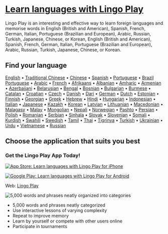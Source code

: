 # [Learn languages with Lingo Play](https://wwww.lingo-play.com)

Lingo Play is an interesting and effective way to learn foreign languages and memorise words in English (British and American), Spanish, French, German, Italian, Portuguese (Brazilian and European), Arabic, Russian, Turkish, Japanese, Chinese, or Korean, English (British and American), Spanish, French, German, Italian, Portuguese (Brazilian and European), Arabic, Russian, Turkish, Japanese, Chinese, or Korean.

## Find your language

[English](https://www.lingo-play.com/en/english-for-beginners-and-advanced/)
• [Traditional Chinese](https://www.lingo-play.com/en/chinese-for-beginners-and-advanced/)
• [Chinese](https://www.lingo-play.com/en/chinese-for-beginners-and-advanced/)
• [Spanish](https://www.lingo-play.com/en/spanish-for-beginners-and-advanced/)
• [Portuguese](https://www.lingo-play.com/en/portuguese-for-beginners-and-advanced/)
• [Brazil Portuguese](https://www.lingo-play.com/en/portuguese-for-beginners-and-advanced/)
• [Arabic](https://www.lingo-play.com/en/arabic-for-beginners-and-advanced/)
• [French](https://www.lingo-play.com/en/french-for-beginners-and-advanced/)
• [Afrikaans](https://www.lingo-play.com/en/afrikaans-for-beginners-and-advanced/)
• [Albanian](https://www.lingo-play.com/en/albanian-for-beginners-and-advanced/)
• [Amharic](https://www.lingo-play.com/en/amharic-for-beginners-and-advanced/)
• [Armenian](https://www.lingo-play.com/en/armenian-for-beginners-and-advanced/)
• [Azerbaijani](https://www.lingo-play.com/en/azerbaijani-for-beginners-and-advanced/)
• [Belarusian](https://www.lingo-play.com/en/belarusian-for-beginners-and-advanced/)
• [Bengal](https://www.lingo-play.com/en/bengal-for-beginners-and-advanced/)
• [Bosnian](https://www.lingo-play.com/en/bosnian-for-beginners-and-advanced/)
• [Bulgarian](https://www.lingo-play.com/en/bulgarian-for-beginners-and-advanced/)
• [Burmese](https://www.lingo-play.com/en/burmese-for-beginners-and-advanced/)
• [Catalan](https://www.lingo-play.com/en/catalan-for-beginners-and-advanced/)
• [Croatian](https://www.lingo-play.com/en/croatian-for-beginners-and-advanced/)
• [Czech](https://www.lingo-play.com/en/czech-for-beginners-and-advanced/)
• [Danish](https://www.lingo-play.com/en/danish-for-beginners-and-advanced/)
• [Dari](https://www.lingo-play.com/en/dari-for-beginners-and-advanced/)
• [German](https://www.lingo-play.com/en/german-for-beginners-and-advanced/)
• [Dutch](https://www.lingo-play.com/en/dutch-for-beginners-and-advanced/)
• [Estonian](https://www.lingo-play.com/en/estonian-for-beginners-and-advanced/)
• [Finnish](https://www.lingo-play.com/en/finnish-for-beginners-and-advanced/)
• [Georgian](https://www.lingo-play.com/en/georgian-for-beginners-and-advanced/)
• [Greek](https://www.lingo-play.com/en/greek-for-beginners-and-advanced/)
• [Hebrew](https://www.lingo-play.com/en/hebrew-for-beginners-and-advanced/)
• [Hindi](https://www.lingo-play.com/en/hindi-for-beginners-and-advanced/)
• [Hungarian](https://www.lingo-play.com/en/hungarian-for-beginners-and-advanced/)
• [Indonesian](https://www.lingo-play.com/en/indonesian-for-beginners-and-advanced/)
• [Italian](https://www.lingo-play.com/en/italian-for-beginners-and-advanced/)
• [Japanese](https://www.lingo-play.com/en/japanese-for-beginners-and-advanced/)
• [Kazakh](https://www.lingo-play.com/en/kazakh-for-beginners-and-advanced/)
• [Korean](https://www.lingo-play.com/en/korean-for-beginners-and-advanced/)
• [Latvian](https://www.lingo-play.com/en/latvian-for-beginners-and-advanced/)
• [Lithuanian](https://www.lingo-play.com/en/lithuanian-for-beginners-and-advanced/)
• [Macedonian](https://www.lingo-play.com/en/macedonian-for-beginners-and-advanced/)
• [Malagasy](https://www.lingo-play.com/en/malagasy-for-beginners-and-advanced/)
• [Malay](https://www.lingo-play.com/en/malay-for-beginners-and-advanced/)
• [Mongolian](https://www.lingo-play.com/en/mongolian-for-beginners-and-advanced/)
• [Nepali](https://www.lingo-play.com/en/nepali-for-beginners-and-advanced/)
• [Norwegian](https://www.lingo-play.com/en/norwegian-for-beginners-and-advanced/)
• [Pashto](https://www.lingo-play.com/en/pashto-for-beginners-and-advanced/)
• [Persian](https://www.lingo-play.com/en/persian-for-beginners-and-advanced/)
• [Polish](https://www.lingo-play.com/en/polish-for-beginners-and-advanced/)
• [Romanian](https://www.lingo-play.com/en/romanian-for-beginners-and-advanced/)
• [Serbian](https://www.lingo-play.com/en/serbian-for-beginners-and-advanced/)
• [Sinhala](https://www.lingo-play.com/en/sinhala-for-beginners-and-advanced/)
• [Slovak](https://www.lingo-play.com/en/slovak-for-beginners-and-advanced/)
• [Slovenian](https://www.lingo-play.com/en/slovenian-for-beginners-and-advanced/)
• [Somali](https://www.lingo-play.com/en/somali-for-beginners-and-advanced/)
• [Kurdish](https://www.lingo-play.com/en/kurdish-for-beginners-and-advanced/)
• [Swahili](https://www.lingo-play.com/en/swahili-for-beginners-and-advanced/)
• [Swedish](https://www.lingo-play.com/en/swedish-for-beginners-and-advanced/)
• [Tamil](https://www.lingo-play.com/en/tamil-for-beginners-and-advanced/)
• [Thai](https://www.lingo-play.com/en/thai-for-beginners-and-advanced/)
• [Tigrinya](https://www.lingo-play.com/en/tigrinya-for-beginners-and-advanced/)
• [Turkish](https://www.lingo-play.com/en/turkish-for-beginners-and-advanced/)
• [Ukrainian](https://www.lingo-play.com/en/ukrainian-for-beginners-and-advanced/)
• [Urdu](https://www.lingo-play.com/en/urdu-for-beginners-and-advanced/)
• [Vietnamese](https://www.lingo-play.com/en/vietnamese-for-beginners-and-advanced/)
• [Russian](https://www.lingo-play.com/en/russian-for-beginners-and-advanced/)

## Choose the application that suits you best

### Get the Lingo Play App Today!

[![App Store: Learn languages with Lingo Play for iPhone](https://www.lingo-play.com/assets/images/app-store-logo.svg?v2 "App Store: Learn languages with Lingo Play for iPhone")](https://www.lingo-play.com/go/get-app-ios/)

[![Google Play: Learn languages with Lingo Play for Android](https://www.lingo-play.com/assets/images/google-play-logo.svg "Google Play: Learn languages with Lingo Play for Android")](https://www.lingo-play.com/go/get-app-android/)

Web: [Lingo Play](https://www.lingo-play.com/)

![5,000 words and phrases neatly organized into categories](https://www.lingo-play.com/assets/images/lingo-hand.svg "5,000 words and phrases neatly organized into categories")

* 5,000 words and phrases neatly categorized
* Use interactive lessons of varying complexity
* Repeat to improve memory
* Learn by yourself or compete with other users online
* Participate in tournaments
